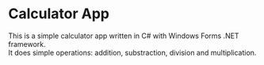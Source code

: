 # Calculator App

This is a simple calculator app written in C# with Windows Forms .NET framework.  
It does simple operations: addition, substraction, division and multiplication.
